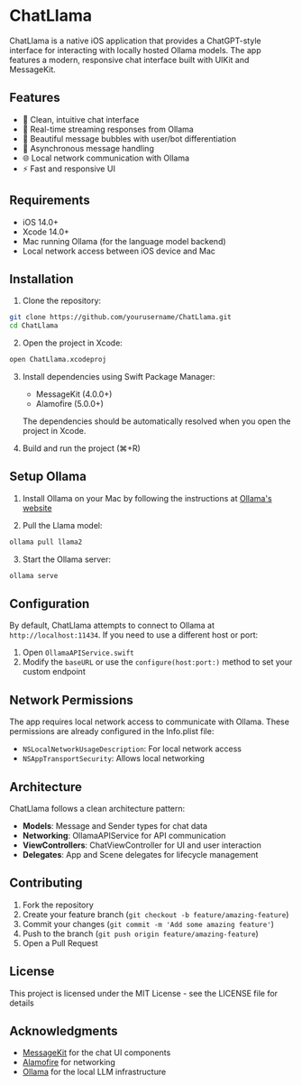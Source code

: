 # ChatLlama

ChatLlama is a native iOS application that provides a ChatGPT-style interface for interacting with locally hosted Ollama models. The app features a modern, responsive chat interface built with UIKit and MessageKit.

## Features

- 🎯 Clean, intuitive chat interface
- 💬 Real-time streaming responses from Ollama
- 🎨 Beautiful message bubbles with user/bot differentiation
- 🔄 Asynchronous message handling
- 🌐 Local network communication with Ollama
- ⚡️ Fast and responsive UI

## Requirements

- iOS 14.0+
- Xcode 14.0+
- Mac running Ollama (for the language model backend)
- Local network access between iOS device and Mac

## Installation

1. Clone the repository:
```bash
git clone https://github.com/yourusername/ChatLlama.git
cd ChatLlama
```

2. Open the project in Xcode:
```bash
open ChatLlama.xcodeproj
```

3. Install dependencies using Swift Package Manager:
   - MessageKit (4.0.0+)
   - Alamofire (5.0.0+)

   The dependencies should be automatically resolved when you open the project in Xcode.

4. Build and run the project (⌘+R)

## Setup Ollama

1. Install Ollama on your Mac by following the instructions at [Ollama's website](https://ollama.ai)

2. Pull the Llama model:
```bash
ollama pull llama2
```

3. Start the Ollama server:
```bash
ollama serve
```

## Configuration

By default, ChatLlama attempts to connect to Ollama at `http://localhost:11434`. If you need to use a different host or port:

1. Open `OllamaAPIService.swift`
2. Modify the `baseURL` or use the `configure(host:port:)` method to set your custom endpoint

## Network Permissions

The app requires local network access to communicate with Ollama. These permissions are already configured in the Info.plist file:

- `NSLocalNetworkUsageDescription`: For local network access
- `NSAppTransportSecurity`: Allows local networking

## Architecture

ChatLlama follows a clean architecture pattern:

- **Models**: Message and Sender types for chat data
- **Networking**: OllamaAPIService for API communication
- **ViewControllers**: ChatViewController for UI and user interaction
- **Delegates**: App and Scene delegates for lifecycle management

## Contributing

1. Fork the repository
2. Create your feature branch (`git checkout -b feature/amazing-feature`)
3. Commit your changes (`git commit -m 'Add some amazing feature'`)
4. Push to the branch (`git push origin feature/amazing-feature`)
5. Open a Pull Request

## License

This project is licensed under the MIT License - see the LICENSE file for details

## Acknowledgments

- [MessageKit](https://github.com/MessageKit/MessageKit) for the chat UI components
- [Alamofire](https://github.com/Alamofire/Alamofire) for networking
- [Ollama](https://ollama.ai) for the local LLM infrastructure 